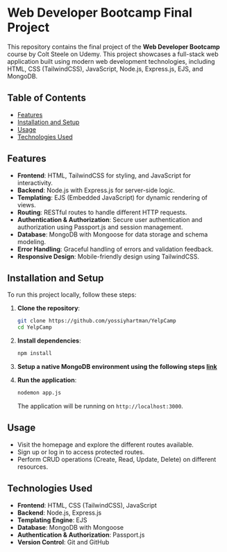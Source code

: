 # Web Developer Bootcamp Final Project

This repository contains the final project of the **Web Developer Bootcamp** course by Colt Steele on Udemy. This project showcases a full-stack web application built using modern web development technologies, including HTML, CSS (TailwindCSS), JavaScript, Node.js, Express.js, EJS, and MongoDB.

## Table of Contents

- [Features](#features)
- [Installation and Setup](#installation-and-setup)
- [Usage](#usage)
- [Technologies Used](#technologies-used)

## Features

- **Frontend**: HTML, TailwindCSS for styling, and JavaScript for interactivity.
- **Backend**: Node.js with Express.js for server-side logic.
- **Templating**: EJS (Embedded JavaScript) for dynamic rendering of views.
- **Routing**: RESTful routes to handle different HTTP requests.
- **Authentication & Authorization**: Secure user authentication and authorization using Passport.js and session management.
- **Database**: MongoDB with Mongoose for data storage and schema modeling.
- **Error Handling**: Graceful handling of errors and validation feedback.
- **Responsive Design**: Mobile-friendly design using TailwindCSS.

## Installation and Setup

To run this project locally, follow these steps:

1. **Clone the repository**:
   ```bash
   git clone https://github.com/yossiyhartman/YelpCamp
   cd YelpCamp
   ```

2. **Install dependencies**:
   ```bash
   npm install
   ```

3. **Setup a native MongoDB environment using the following steps [link](https://www.mongodb.com/docs/manual/tutorial/install-mongodb-on-os-x/)**


4. **Run the application**:
   ```bash
   nodemon app.js
   ```
   The application will be running on `http://localhost:3000`.

## Usage

- Visit the homepage and explore the different routes available.
- Sign up or log in to access protected routes.
- Perform CRUD operations (Create, Read, Update, Delete) on different resources.

## Technologies Used

- **Frontend**: HTML, CSS (TailwindCSS), JavaScript
- **Backend**: Node.js, Express.js
- **Templating Engine**: EJS
- **Database**: MongoDB with Mongoose
- **Authentication & Authorization**: Passport.js
- **Version Control**: Git and GitHub
